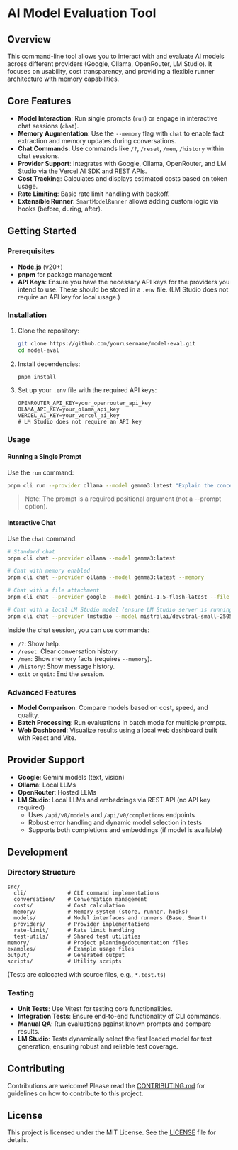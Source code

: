 # AI Model Evaluation Tool

## Overview

This command-line tool allows you to interact with and evaluate AI models across different providers (Google, Ollama, OpenRouter, LM Studio). It focuses on usability, cost transparency, and providing a flexible runner architecture with memory capabilities.

## Core Features

- **Model Interaction**: Run single prompts (`run`) or engage in interactive chat sessions (`chat`).
- **Memory Augmentation**: Use the `--memory` flag with `chat` to enable fact extraction and memory updates during conversations.
- **Chat Commands**: Use commands like `/?`, `/reset`, `/mem`, `/history` within chat sessions.
- **Provider Support**: Integrates with Google, Ollama, OpenRouter, and LM Studio via the Vercel AI SDK and REST APIs.
- **Cost Tracking**: Calculates and displays estimated costs based on token usage.
- **Rate Limiting**: Basic rate limit handling with backoff.
- **Extensible Runner**: `SmartModelRunner` allows adding custom logic via hooks (before, during, after).

## Getting Started

### Prerequisites

- **Node.js** (v20+)
- **pnpm** for package management
- **API Keys**: Ensure you have the necessary API keys for the providers you intend to use. These should be stored in a `.env` file. (LM Studio does not require an API key for local usage.)

### Installation

1. Clone the repository:
   ```bash
   git clone https://github.com/yourusername/model-eval.git
   cd model-eval
   ```

2. Install dependencies:
   ```bash
   pnpm install
   ```

3. Set up your `.env` file with the required API keys:
   ```plaintext
   OPENROUTER_API_KEY=your_openrouter_api_key
   OLAMA_API_KEY=your_olama_api_key
   VERCEL_AI_KEY=your_vercel_ai_key
   # LM Studio does not require an API key
   ```

### Usage

#### Running a Single Prompt

Use the `run` command:

```bash
pnpm cli run --provider ollama --model gemma3:latest "Explain the concept of quantum entanglement."
```

> Note: The prompt is a required positional argument (not a --prompt option).

#### Interactive Chat

Use the `chat` command:

```bash
# Standard chat
pnpm cli chat --provider ollama --model gemma3:latest

# Chat with memory enabled
pnpm cli chat --provider ollama --model gemma3:latest --memory

# Chat with a file attachment
pnpm cli chat --provider google --model gemini-1.5-flash-latest --file ./examples/test_data/internet_archive_fffound.png

# Chat with a local LM Studio model (ensure LM Studio server is running and model is loaded)
pnpm cli chat --provider lmstudio --model mistralai/devstral-small-2505
```

Inside the chat session, you can use commands:
- `/?`: Show help.
- `/reset`: Clear conversation history.
- `/mem`: Show memory facts (requires `--memory`).
- `/history`: Show message history.
- `exit` or `quit`: End the session.

### Advanced Features

- **Model Comparison**: Compare models based on cost, speed, and quality.
- **Batch Processing**: Run evaluations in batch mode for multiple prompts.
- **Web Dashboard**: Visualize results using a local web dashboard built with React and Vite.

## Provider Support

- **Google**: Gemini models (text, vision)
- **Ollama**: Local LLMs
- **OpenRouter**: Hosted LLMs
- **LM Studio**: Local LLMs and embeddings via REST API (no API key required)
  - Uses `/api/v0/models` and `/api/v0/completions` endpoints
  - Robust error handling and dynamic model selection in tests
  - Supports both completions and embeddings (if model is available)

## Development

### Directory Structure

```
src/
  cli/             # CLI command implementations
  conversation/    # Conversation management
  costs/           # Cost calculation
  memory/          # Memory system (store, runner, hooks)
  models/          # Model interfaces and runners (Base, Smart)
  providers/       # Provider implementations
  rate-limit/      # Rate limit handling
  test-utils/      # Shared test utilities
memory/            # Project planning/documentation files
examples/          # Example usage files
output/            # Generated output
scripts/           # Utility scripts
```
(Tests are colocated with source files, e.g., `*.test.ts`)

### Testing

- **Unit Tests**: Use Vitest for testing core functionalities.
- **Integration Tests**: Ensure end-to-end functionality of CLI commands.
- **Manual QA**: Run evaluations against known prompts and compare results.
- **LM Studio**: Tests dynamically select the first loaded model for text generation, ensuring robust and reliable test coverage.

## Contributing

Contributions are welcome! Please read the [CONTRIBUTING.md](CONTRIBUTING.md) for guidelines on how to contribute to this project.

## License

This project is licensed under the MIT License. See the [LICENSE](LICENSE) file for details. 
